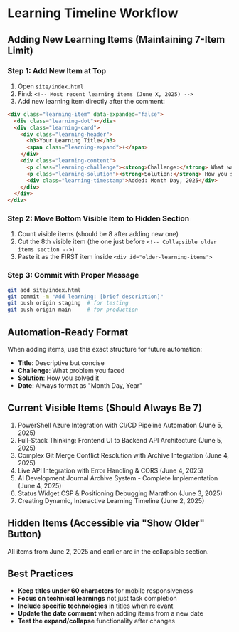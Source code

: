 # Learning Timeline Workflow

## Adding New Learning Items (Maintaining 7-Item Limit)

### Step 1: Add New Item at Top
1. Open `site/index.html`
2. Find: `<!-- Most recent learning items (June X, 2025) -->`
3. Add new learning item directly after the comment:

```html
<div class="learning-item" data-expanded="false">
  <div class="learning-dot"></div>
  <div class="learning-card">
    <div class="learning-header">
      <h3>Your Learning Title</h3>
      <span class="learning-expand">+</span>
    </div>
    <div class="learning-content">
      <p class="learning-challenge"><strong>Challenge:</strong> What was the problem</p>
      <p class="learning-solution"><strong>Solution:</strong> How you solved it</p>
      <div class="learning-timestamp">Added: Month Day, 2025</div>
    </div>
  </div>
</div>
```

### Step 2: Move Bottom Visible Item to Hidden Section
1. Count visible items (should be 8 after adding new one)
2. Cut the 8th visible item (the one just before `<!-- Collapsible older items section -->`)
3. Paste it as the FIRST item inside `<div id="older-learning-items">`

### Step 3: Commit with Proper Message
```bash
git add site/index.html
git commit -m "Add learning: [brief description]"
git push origin staging  # for testing
git push origin main     # for production
```

## Automation-Ready Format

When adding items, use this exact structure for future automation:

- **Title**: Descriptive but concise
- **Challenge**: What problem you faced
- **Solution**: How you solved it  
- **Date**: Always format as "Month Day, Year"

## Current Visible Items (Should Always Be 7)

1. PowerShell Azure Integration with CI/CD Pipeline Automation (June 5, 2025)
2. Full-Stack Thinking: Frontend UI to Backend API Architecture (June 5, 2025)
3. Complex Git Merge Conflict Resolution with Archive Integration (June 4, 2025)
4. Live API Integration with Error Handling & CORS (June 4, 2025)
5. AI Development Journal Archive System - Complete Implementation (June 4, 2025)
6. Status Widget CSP & Positioning Debugging Marathon (June 3, 2025)
7. Creating Dynamic, Interactive Learning Timeline (June 2, 2025)

## Hidden Items (Accessible via "Show Older" Button)

All items from June 2, 2025 and earlier are in the collapsible section.

## Best Practices

- **Keep titles under 60 characters** for mobile responsiveness
- **Focus on technical learnings** not just task completion
- **Include specific technologies** in titles when relevant
- **Update the date comment** when adding items from a new date
- **Test the expand/collapse** functionality after changes